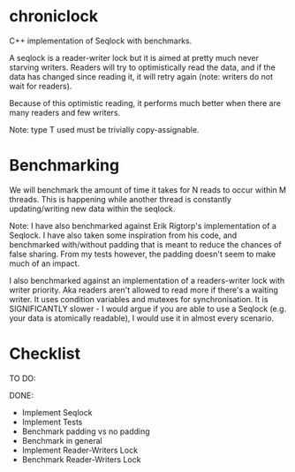 # chroniclock

C++ implementation of Seqlock with benchmarks. 

A seqlock is a reader-writer lock but it is aimed at pretty much
never starving writers. Readers will try to optimistically read the data, and
if the data has changed since reading it, it will retry again (note: writers do
not wait for readers).

Because of this optimistic reading, it performs much better when there are many
readers and few writers. 

Note: type T used must be trivially copy-assignable.

# Benchmarking

We will benchmark the amount of time it takes for N reads to occur within M threads.
This is happening while another thread is constantly updating/writing new data within
the seqlock.

Note: I have also benchmarked against Erik Rigtorp's implementation of a Seqlock.
I have also taken some inspiration from his code, and benchmarked with/without
padding that is meant to reduce the chances of false sharing. From my tests however,
the padding doesn't seem to make much of an impact.

I also benchmarked against an implementation of a readers-writer lock with writer
priority. Aka readers aren't allowed to read more if there's a waiting writer. It
uses condition variables and mutexes for synchronisation. It is SIGNIFICANTLY
slower - I would argue if you are able to use a Seqlock (e.g. your data is atomically
readable), I would use it in almost every scenario. 

# Checklist

TO DO:

DONE:
- Implement Seqlock
- Implement Tests
- Benchmark padding vs no padding
- Benchmark in general
- Implement Reader-Writers Lock
- Benchmark Reader-Writers Lock
